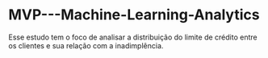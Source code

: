 # MVP---Machine-Learning-Analytics
Esse estudo tem o foco de analisar a distribuição do limite de crédito entre os clientes e sua relação com a inadimplência. 

